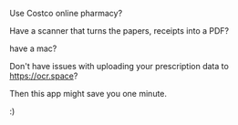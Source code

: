 Use Costco online pharmacy?

Have a scanner that turns the papers, receipts into a PDF?

have a mac?

Don't have issues with uploading your prescription data to https://ocr.space?

Then this app might save you one minute.

:)
